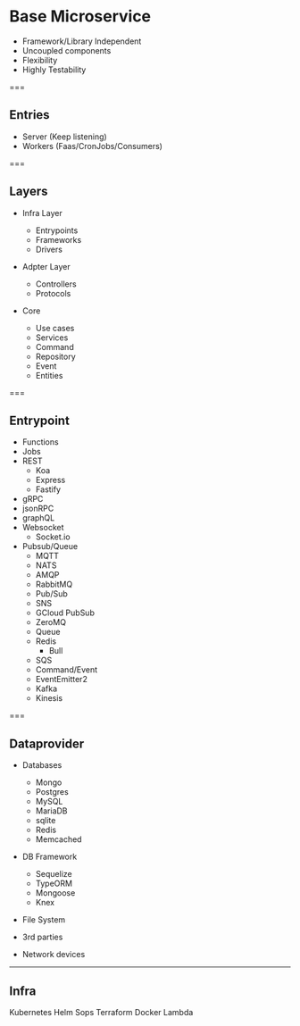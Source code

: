 # Base Microservice

- Framework/Library Independent
- Uncoupled components
- Flexibility
- Highly Testability

===

## Entries

- Server (Keep listening)
- Workers (Faas/CronJobs/Consumers)

===

## Layers

- Infra Layer
  - Entrypoints
  - Frameworks
  - Drivers

- Adpter Layer
  - Controllers
  - Protocols

- Core
  - Use cases
  - Services
  - Command
  - Repository
  - Event
  - Entities

===

## Entrypoint

- Functions
- Jobs
- REST
  - Koa
  - Express
  - Fastify
- gRPC
- jsonRPC
- graphQL
- Websocket
  - Socket.io
- Pubsub/Queue
  - MQTT
  - NATS
  - AMQP
  - RabbitMQ
  - Pub/Sub
  - SNS
  - GCloud PubSub
  - ZeroMQ
  - Queue
  - Redis
    - Bull
  - SQS
  - Command/Event
  - EventEmitter2
  - Kafka
  - Kinesis

===

## Dataprovider

- Databases
  - Mongo
  - Postgres
  - MySQL
  - MariaDB
  - sqlite
  - Redis
  - Memcached

- DB Framework
  - Sequelize
  - TypeORM
  - Mongoose
  - Knex

- File System
- 3rd parties
- Network devices

---

## Infra

Kubernetes
Helm
Sops
Terraform
Docker
Lambda
